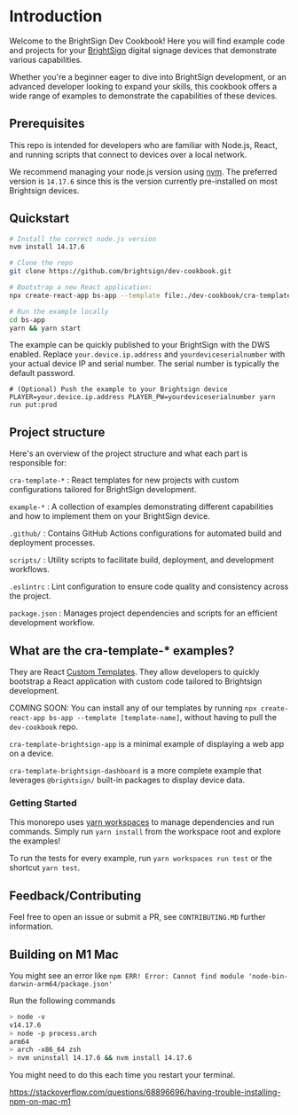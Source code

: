 # Introduction

Welcome to the BrightSign Dev Cookbook! Here you will find example code and projects for your [BrightSign](https://www.brightsign.biz/) digital signage devices that demonstrate various capabilities.

Whether you're a beginner eager to dive into BrightSign development, or an advanced developer looking to expand your skills, this cookbook offers a wide range of examples to demonstrate the capabilities of these devices.

## Prerequisites

This repo is intended for developers who are familiar with Node.js, React, and running scripts that connect to devices over a local network.

We recommend managing your node.js version using [nvm](https://github.com/nvm-sh/nvm/blob/master/README.md). The preferred version is `14.17.6` since this is the version currently pre-installed on most Brightsign devices.

## Quickstart

```zsh
# Install the correct node.js version
nvm install 14.17.6

# Clone the repo
git clone https://github.com/brightsign/dev-cookbook.git

# Bootstrap a new React application:
npx create-react-app bs-app --template file:./dev-cookbook/cra-template-brightsign-app

# Run the example locally
cd bs-app
yarn && yarn start
```

The example can be quickly published to your BrightSign with the DWS enabled. Replace `your.device.ip.address` and `yourdeviceserialnumber` with your actual device IP and serial number. The serial number is typically the default password.

```
# (Optional) Push the example to your Brightsign device
PLAYER=your.device.ip.address PLAYER_PW=yourdeviceserialnumber yarn run put:prod 
```

## Project structure

Here's an overview of the project structure and what each part is responsible for:

`cra-template-*`    : React templates for new projects with custom configurations tailored for BrightSign development.

`example-*`         : A collection of examples demonstrating different capabilities and how to implement them on your BrightSign device.

`.github/`          : Contains GitHub Actions configurations for automated build and deployment processes.

`scripts/`          : Utility scripts to facilitate build, deployment, and development workflows.

`.eslintrc`         : Lint configuration to ensure code quality and consistency across the project.

`package.json`      : Manages project dependencies and scripts for an efficient development workflow.

## What are the cra-template-* examples?

They are React [Custom Templates](https://create-react-app.dev/docs/custom-templates/). They allow developers to quickly bootstrap a React application with custom code tailored to Brightsign development.

COMING SOON: You can install any of our templates by running `npx create-react-app bs-app --template [template-name]`, without having to pull the `dev-cookbook` repo.

`cra-template-brightsign-app` is a minimal example of displaying a web app on a device.

`cra-template-brightsign-dashboard` is a more complete example that leverages `@brightsign/` built-in packages to display device data.

### Getting Started

This monorepo uses [yarn workspaces](https://classic.yarnpkg.com/lang/en/docs/workspaces/) to manage dependencies and run commands. Simply run `yarn install` from the workspace root and explore the examples!

To run the tests for every example, run `yarn workspaces run test` or the shortcut `yarn test`.

## Feedback/Contributing

Feel free to open an issue or submit a PR, see `CONTRIBUTING.MD` further information.

## Building on M1 Mac

You might see an error like `npm ERR! Error: Cannot find module 'node-bin-darwin-arm64/package.json'`

Run the following commands

```zsh
> node -v
v14.17.6
> node -p process.arch
arm64
> arch -x86_64 zsh
> nvm uninstall 14.17.6 && nvm install 14.17.6
```

You might need to do this each time you restart your terminal.

https://stackoverflow.com/questions/68896696/having-trouble-installing-npm-on-mac-m1
